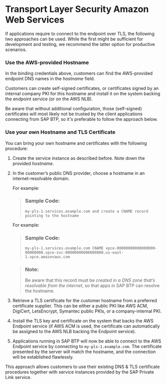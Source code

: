 <!-- loio9f07803408244c289a3460edd53bcff8 -->

# Transport Layer Security Amazon Web Services

If applications require to connect to the endpoint over TLS, the following two approaches can be used. While the first might be sufficient for development and testing, we recommend the latter option for productive scenarios.





### Use the AWS-provided Hostname

In the binding credentials above, customers can find the AWS-provided endpoint DNS names in the *hostname* field.

Customers can create self-signed certificates, or certificates signed by an internal company PKI for this hostname and install it on the system backing the endpoint service \(or on the AWS NLB\).

Be aware that without additional configuration, those \(self-signed\) certificates will most likely not be trusted by the client applications connecting from SAP BTP, so it's preferable to follow the approach below.



### Use your own Hostname and TLS Certificate

You can bring your own hostname and certificates with the following procedure:

1.  Create the service instance as described before. Note down the provided *hostname*.

2.  In the customer’s public DNS provider, choose a hostname in an internet-resolvable domain.

    For example:

    > ### Sample Code:  
    > ```
    > my-pls-1.services.example.com and create a CNAME record pointing to the hostname
    > ```

    For example:

    > ### Sample Code:  
    > ```
    > my-pls-1.services.example.com CNAME vpce-00000000000000000-00000000.vpce-svc-00000000000000000.us-east-1.vpce.amazonaws.com
    > ```

    > ### Note:  
    > Be aware that this record must be *created in a DNS zone that’s resolvable from the internet*, so that apps in SAP BTP can resolve the hostname.

3.  Retrieve a TLS certificate for the customer hostname from a preferred certificate supplier. This can be either a public PKI like AWS ACM, DigiCert, LetsEncrypt, Symantec public PKIs, or a company-internal PKI.

4.  Install the TLS key and certificate on the system that backs the AWS Endpoint service \(if AWS ACM is used, the certificate can automatically be assigned to the AWS NLB backing the Endpoint service\).

5.  Applications running in SAP BTP will now be able to connect to the AWS Endpoint service by connecting to `my-pls-1.example.com`. The certificate presented by the server will match the hostname, and the connection will be established flawlessly.


This approach allows customers to use their existing DNS & TLS certificate procedures together with service instances provided by the SAP Private Link service.

